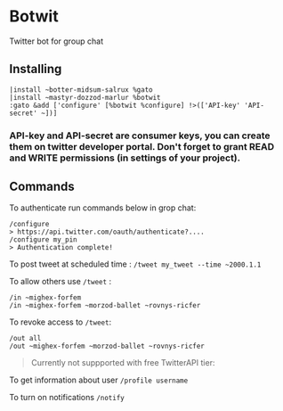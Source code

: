# Botwit
Twitter bot for group chat

## Installing 

```
|install ~botter-midsum-salrux %gato
|install ~mastyr-dozzod-marlur %botwit
:gato &add ['configure' [%botwit %configure] !>(['API-key' 'API-secret' ~])]
```

### API-key and API-secret are consumer keys, you can create them on twitter developer portal. Don't forget to grant READ and WRITE permissions (in settings of your project).

## Commands 

To authenticate run commands below in grop chat:

````
/configure
> https://api.twitter.com/oauth/authenticate?....
/configure my_pin
> Authentication complete!
````

To post tweet at scheduled time :
`/tweet my_tweet --time ~2000.1.1`

To allow others use `/tweet` :
```
/in ~mighex-forfem
/in ~mighex-forfem ~morzod-ballet ~rovnys-ricfer
```

To revoke access to `/tweet`:
```
/out all
/out ~mighex-forfem ~morzod-ballet ~rovnys-ricfer
```

> Currently not suppported with free TwitterAPI tier:

To get information about user
`/profile username`

To turn on notifications
`/notify`
